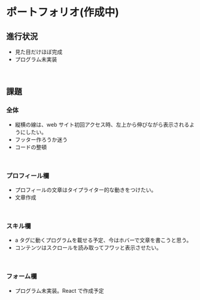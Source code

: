 # ポートフォリオ(作成中)

## 進行状況

-   見た目だけほぼ完成
-   プログラム未実装

<br>

## 課題

### 全体

-   縦横の線は、web サイト初回アクセス時、左上から伸びながら表示されるようにしたい。
-   フッター作ろうか迷う
-   コードの整頓

<br>

### プロフィール欄

-   プロフィールの文章はタイプライター的な動きをつけたい。
-   文章作成

<br>

### スキル欄

-   a タグに動くプログラムを載せる予定、今はホバーで文章を書こうと思う。
-   コンテンツはスクロールを読み取ってフワッと表示させたい。

<br>

### フォーム欄

-   プログラム未実装。React で作成予定

